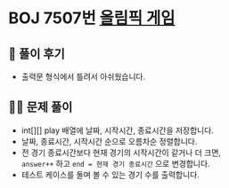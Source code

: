# BOJ 7507번 [올림픽 게임](https://www.acmicpc.net/problem/7507)

## 🌈 풀이 후기
* 출력문 형식에서 틀려서 아쉬웠습니다.

## 👩‍🏫 문제 풀이
* int[][] play 배열에 날짜, 시작시간, 종료시간을 저장합니다.
* 날짜, 종료시간, 시작시간 순으로 오름차순 정렬합니다.
* 전 경기 종료시간보다 현재 경기의 시작시간이 같거나 더 크면,  
 `answer++` 하고 `end = 현재 경기 종료시간` 으로 변경합니다.
* 테스트 케이스를 돌며 볼 수 있는 경기 수를 출력합니다.

